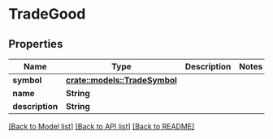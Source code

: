 # TradeGood

## Properties

Name | Type | Description | Notes
------------ | ------------- | ------------- | -------------
**symbol** | [**crate::models::TradeSymbol**](TradeSymbol.md) |  | 
**name** | **String** |  | 
**description** | **String** |  | 

[[Back to Model list]](../README.md#documentation-for-models) [[Back to API list]](../README.md#documentation-for-api-endpoints) [[Back to README]](../README.md)


